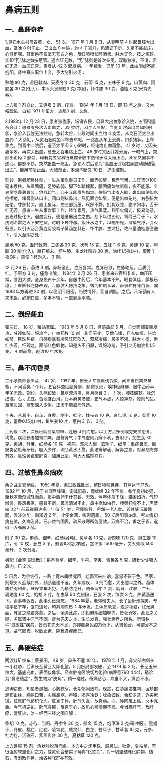 # 鼻病五则

## 一、鼻衄奇症

1.灵石水头村邢春英，女， 51 岁。 1971 年 1 月 8 日，从黎明前 4 时起鼻腔大出血，至晚 8 时不止，已出血 5 中碗，约 3 千毫升，仍滴沥不断，头晕不能起床，心悸而喘。其面色不仅毫无苍白之色，反红喷喷如醉酒状。脉大无伦，按之空软，实即“芤”脉之如按葱管。遇血证无数，“芤”脉则是首次亲见。双膝独冷，不渴，舌红无苔。血压正常。患者从 42 岁起发病，一年数发，已历 10 年。此由阴虚不能抱阳，肾中真火离位上奔，予大剂引火汤：

熟地 90 克，盐巴戟肉、天麦冬各 30 克，云苓 15 克，五味子 6 克，山萸肉、阿胶各 30 克(化入)，本人头发制炭3 克(冲服)，怀牛膝 30 克，油桂 3 克(米丸先吞)。

上方服 1 剂立止，又连服 2 剂，痊愈。 1984 年 1 月 18 日，即 13 年之后，又大衄盈碗。自按 1971 年旧方，连服3 剂，又愈。

2.1983年 12 月 23 日，患者张俊康，坛镇农民，因鼻大出血急诊入院，五官科邀余会诊：患者有多次大出血史，39 岁时，因与人吵架，当晚 9 时鼻出血如喷射状，急诊入我院无法控制，急转太谷，此段时间出血约 4 痰盂。从灵石至太谷出血约 7 大茶缸，从灵石医院坐平车去车站，一路血从车上流淌，如杀猪状。上车休克，到晋中二院后，送至太平间 3 小时时，经电烙止血而愈。 41 岁时，又因夫妻争吵，再次大出血，迳去太谷电烙止血。 48 岁时又因儿媳分居，一时气上，突然出血约 2 脸盆。经我院五官科行鼻腔骨膜下蒸馏水注入而止血。此次又因事不遂心，郁怒不快，突然出血一痰盂。急诊入院后诊为“高血压引起右鼻腔动脉破裂出血”。继用前法止血。大衄渐止，淋漓不断又 10 日，迄未控制。

刻诊，患者肥胖体型，一生从事炊事员工作，面赤如醉，目赤气粗，血压150/100毫未汞柱。头晕面痛，足膝软弱，脚下如踏棉絮，腰困痛如欲断裂，夜不能寐。全身常觉轰轰冒火：但凡动气，心中立即发热如焚。待热气上攻入脑，鼻出血便如水枪喷射，堵鼻则从口出，闭口则从鼻出。凡见面亦如醉，便是出血先兆。右脉弦大无伦，寸部特大，直上鱼际，左三部沉细，尺部不静。扪其双膝，独冷如冰，舌干红无苔。患者一生从事炊事工作，经年累月，热气熏蒸。且阳火偏亢，极易动怒，五志过极化火，迫血妄行，便是屡屡出血之由。刻下年过五旬，肾阴已亏于下，水浅则龙雷之火不安宅窟，时时上奔冲激。拟壮水之主，以制阳光，潜镇气浮，引火归原。以引火汤合黄连阿胶鸡子黄汤加赭石、怀牛膝、生龙牡，佐小量油桂童便送下，引入至阴之处：

熟地 90 克，盐巴戟肉、二冬各 30 克，状苓 15 克，五味子 6 克，黄连 10 克，阿胶 30 克(化入)，赭石细末、怀牛膝、生龙牡粉各 30 克，油桂1.5克(冲)，蛋黄 1 枚(冲)，童便 1 杯对入， 3 剂。

12 月 26 日，药进 3 剂，鼻衄全止，血压复常。右脉已敛，左脉略起。舌质仍红。予原方 3 剂，痊愈出院。 1984年 2 月 26 日，患者来五官科复查，血压压常，腰困大减。全身轰热十余年，自服中药后，今年基本不热，眠食俱佳，脚根已稳，头重脚轻之势改观。六脉弦大搏指之象，转为和缓从容，舌淡红有薄白苔。嘱 1983 年方再进 30 剂，以便阴平阳密，怡悦情怀，善自调摄。之后，凡坛镇有人来求医，必捎口信，多年不辍，一直健康平顺。

## 二、倒经衄血

翟三妞， 18 岁，粮站家属。 1983 年 5 月 8 日，经前鼻衄 5 月，自觉面部轰轰发热，外观如醉。服凉血、止血药数 10 剂，非但无效，反增心悸，目赤如鸠，热势如焚，目珠热痛。自感脚底有冷风阵阵吹入，双膝冷痛，尿多不渴。脉大寸盛，舌红少苔。细观之，面部红色鲜艳，知是火不归原，误服凉剂，予引火汤加油桂1.5克， 4 剂而愈，追访10 年未犯。

## 三、鼻不闻香臭

三小学教师张翠兰， 47 岁。 1987 年，因爱人车祸重伤受惊，闻讯当日突然鼻塞，不闻香臭 7 个月。五官科查见副鼻窦、额窦发炎，嗅神经麻痹，服中西药半年多无效。刻诊，头痛如破，鼻塞流清涕，月月感冒 2 、 3 次，腰膝酸软。脉沉细涩，右寸尤沉，舌淡苔白滑。此本麻黄汤证，正气本虚，大惊猝恐，惊则气乱，藩篱失固，寒邪深入少阴，正虚不能鼓邪外透。

辛夷、苍耳子、白芷、麻黄、附子、细辛，桂枝各 10 克，杏仁泥 12 克，炙草 10 克，麝香0.15克(冲)，鲜生姜10 片，葱白 3 节， 3 剂。

上药服 1 次，次晨已闻韭菜香味，连服 3 剂而愈。以上方治多例嗅觉失灵患者，均愈。病程长者加肾四味，鼓舞肾气；中气虚则九窍不利，去附子，加生芪 30 克，柴胡、升麻、红参各 10 克；初病，邪未入里，去附子、细辛；重症鼻窦、额窦炎甜瓜蒂研粉，吸入少许，流尽黄水即愈。此法寓解表、解毒之意，对鼻息肉亦有效。急性黄疸型肝炎，加用此法，可大大缩短病程。

## 四、过敏性鼻炎痼疾

余之战友郭炳成， 1950 年夏，患过敏性鼻炎，整日喷嚏连连，其声达于户外。 1982 年 10 月，遇于甘肃西峰镇，询其旧恙，竟缠绵 32 年不愈。每年夏初必犯，至秋凉渐渐减轻而愈。服中西药不计其数，无效。今年体质下降，腰困如折，气短懒言，畏风畏寒，感冒不断，鼻流清涕不止，鼻中痒如虫行，频频打嚏不止，声音较 32 年前已微弱许多。年仅 54 岁，弯腰驼背，俨然一老人矣。诊其脉沉细微弱，舌淡欠华。询知近 2 年，小便余沥，咳则遗尿， 50 岁后阳事亦废。考本病初病在肺，久病及肾。已非益气固表，疏风散寒所能见效。万病不治，求之于肾，遂拟一方嘱服3 剂。

附子 30 克，麻黄、细辛、红参(另炖)、炙草各 10 克，肾四味 120 克，鲜生姜 10 片，枣 10 枚，葱白 3 节，麝香0.3克(冲服)，加冷水 1500 毫升，文火煮取 500 毫升， 2 次分服。

另配《金鉴·碧云散》：鹅不食草、细辛、川芎、辛夷、青黛各 5 克，研粉少许吸入鼻内，日 2 次。

5 日后，为余饯行，一路上竟未闻喷嚏声。老郭素来拙讷，喜怒不形于色。至家，则嫂夫人迎候门外，频频道谢不迭。久年痼疾， 3 剂而愈，大出意料之外。而体质怯弱如此，难保来年不犯。为预防之计，疏全河车 2 具，鹿茸、红参、三七、琥珀各 60 克，蛤蚧 3 对，冬虫草 50 克制粉，日服 2 次，每次 3 克，热黄酒送下。余事毕返晋，此事久已淡忘。 1984 年夏，老郭偕夫人、长子回忻州探亲，专程半途下车，登门造访。知其痼疾已 2 年未发，且体质改变，迈步稳健，红光满面，难言之隐疾亦愈。之后，余遇此症，即投麻附细加味方，皆获奇效。此证之关键，多属肾中元气不固。肾为先天之本，生长发育、强壮衰老之所系。所谓种种“过敏性”疾病，皆责其先天不足，亦即自身免疫力低下。从肾论治，可谓治本之道。益气固表，脱敏止痒，隔靴搔痒而已。

## 五、鼻硬结症

两渡煤矿绞车工蔡景田， 49 岁，鼻头不适 10 年， 1978 年 1 月，鼻尖部右侧长一小红疹，后渐长至黄豆大即化脓。5 月份局部发硬，至 1979 年 3 月，长至玉米粒大，基底充血，表面似角状。经省肿瘤医院切片化验(病理号7901444)，确诊为“鼻硬结症”，赘生物为“皮角”。稍一碰触，奇痛钻心，病虽不大，痛苦不小。

追询病史，知患者愚拙，心胸狭窄，长期郁闷致病。现症，右胁痛如椎刺，面颊部满布血丝，胸闷口苦，头痛鼻塞，声哑，渴喜冷饮；脉象弦数，舌红少苔，边尖瘀斑。证属肝气郁积化火，反克于肺，肺气失宣，故鼻病。心、肺同居上焦，火本克金。今气机逆乱，肺气贲郁，反克于心，故见心烦懊憹不寐。今当疏肝气，散肝瘀，清肝火，治一经而三经之围自解：

柴胡 10 克，赤芍、当归、丹参各 30 克，郁金 15 克，炮甲珠 3 克(研冲服)，黑栀子、丹皮、桃仁、红花、凌霄花、威灵仙、白芷、苍耳子、甘草各 10 克，元参、牡力粉、活磁石、紫贝齿各 30 克，夏枯草 120 克。

上方连服 15 剂，角状物脱落而愈。本方中之炮甲珠、威灵仙、牡蛎、夏枯草，有很强的软坚化积之力，威灵仙合楮实子号称“化铁丸”，对一切坚结难化肿物、结石，有消散作用，治各种“疣”亦有效。